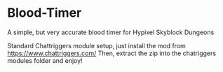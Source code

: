 # Blood-Timer
A simple, but very accurate blood timer for Hypixel Skyblock Dungeons

Standard Chattriggers module setup, just install the mod from https://www.chattriggers.com/
Then, extract the zip into the chatriggers modules folder and enjoy!
